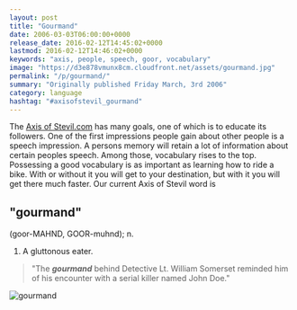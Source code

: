 ```yaml
---
layout: post
title: "Gourmand"
date: 2006-03-03T06:00:00+0000
release_date: 2016-02-12T14:45:02+0000
lastmod: 2016-02-12T14:46:02+0000
keywords: "axis, people, speech, goor, vocabulary"
image: "https://d3e878vmunx8cm.cloudfront.net/assets/gourmand.jpg"
permalink: "/p/gourmand/"
summary: "Originally published Friday March, 3rd 2006"
category: language
hashtag: "#axisofstevil_gourmand"
---
```


[id_1]: https://d3e878vmunx8cm.cloudfront.net/assets/gourmand.jpg "gourmand"
The [Axis of Stevil.com](/ "Axis of Stevil.com") has many goals, one of which is to educate its followers. One of the first impressions people gain about other people is a speech impression. A persons memory will retain a lot of information about certain peoples speech. Among those, vocabulary rises to the top. Possessing a good vocabulary is as important as learning how to ride a bike. With or without it you will get to your destination, but with it you will get there much faster. Our current Axis of Stevil word is

## "gourmand" ##

(goor-MAHND, GOOR-muhnd); n.

1. A gluttonous eater.
 
> "The ***gourmand*** behind Detective Lt. William Somerset reminded him of his encounter with a serial killer named John Doe."

![gourmand][id_1]
